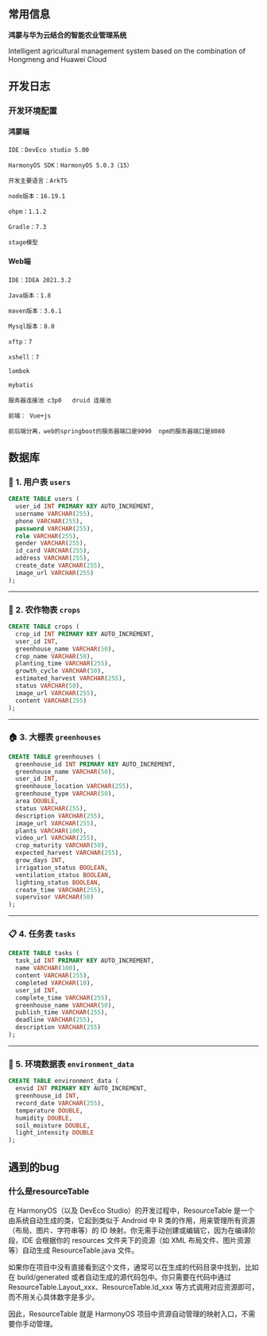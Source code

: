 ## 常用信息

**鸿蒙与华为云结合的智能农业管理系统**

Intelligent agricultural management system based on the combination of Hongmeng and Huawei Cloud

## 开发日志

### 开发环境配置

#### 鸿蒙端

```
IDE：DevEco studio 5.00

HarmonyOS SDK：HarmonyOS 5.0.3（15）

开发主要语言：ArkTS

node版本：16.19.1

ohpm：1.1.2

Gradle：7.3

stage模型
```

#### Web端

```
IDE：IDEA 2021.3.2

Java版本：1.8

maven版本：3.6.1

Mysql版本：8.0

xftp：7

xshell：7

lombok

mybatis

服务器连接池 c3p0   druid 连接池

前端： Vue+js

前后端分离，web的springboot的服务器端口是9090  npm的服务器端口是8080
```

## 数据库

### 🔧 1. 用户表 `users`

```sql
CREATE TABLE users (
  user_id INT PRIMARY KEY AUTO_INCREMENT,
  username VARCHAR(255),
  phone VARCHAR(255),
  password VARCHAR(255),
  role VARCHAR(255),
  gender VARCHAR(255),
  id_card VARCHAR(255),
  address VARCHAR(255),
  create_date VARCHAR(255),
  image_url VARCHAR(255)
);
```

------

### 🌾 2. 农作物表 `crops`

```sql
CREATE TABLE crops (
  crop_id INT PRIMARY KEY AUTO_INCREMENT,
  user_id INT,
  greenhouse_name VARCHAR(50),
  crop_name VARCHAR(50),
  planting_time VARCHAR(255),
  growth_cycle VARCHAR(50),
  estimated_harvest VARCHAR(255),
  status VARCHAR(50),
  image_url VARCHAR(255),
  content VARCHAR(255)
);
```

------

### 🏠 3. 大棚表 `greenhouses`

```sql
CREATE TABLE greenhouses (
  greenhouse_id INT PRIMARY KEY AUTO_INCREMENT,
  greenhouse_name VARCHAR(50),
  user_id INT,
  greenhouse_location VARCHAR(255),
  greenhouse_type VARCHAR(50),
  area DOUBLE,
  status VARCHAR(255),
  description VARCHAR(255),
  image_url VARCHAR(255),
  plants VARCHAR(100),
  video_url VARCHAR(255),
  crop_maturity VARCHAR(50),
  expected_harvest VARCHAR(255),
  grow_days INT,
  irrigation_status BOOLEAN,
  ventilation_status BOOLEAN,
  lighting_status BOOLEAN,
  create_time VARCHAR(255),
  supervisor VARCHAR(50)
);
```

------

### 📋 4. 任务表 `tasks`

```sql
CREATE TABLE tasks (
  task_id INT PRIMARY KEY AUTO_INCREMENT,
  name VARCHAR(100),
  content VARCHAR(255),
  completed VARCHAR(10),
  user_id INT,
  complete_time VARCHAR(255),
  greenhouse_name VARCHAR(50),
  publish_time VARCHAR(255),
  deadline VARCHAR(255),
  description VARCHAR(255)
);
```

------

### 🌱 5. 环境数据表 `environment_data`

```sql
CREATE TABLE environment_data (
  envid INT PRIMARY KEY AUTO_INCREMENT,
  greenhouse_id INT,
  record_date VARCHAR(255),
  temperature DOUBLE,
  humidity DOUBLE,
  soil_moisture DOUBLE,
  light_intensity DOUBLE
);
```







## 遇到的bug

### 什么是resourceTable

在 HarmonyOS（以及 DevEco Studio）的开发过程中，ResourceTable 是一个由系统自动生成的类，它起到类似于 Android 中 R 类的作用，用来管理所有资源（布局、图片、字符串等）的 ID 映射。你无需手动创建或编辑它，因为在编译阶段，IDE 会根据你的 resources 文件夹下的资源（如 XML 布局文件、图片资源等）自动生成 ResourceTable.java 文件。

如果你在项目中没有直接看到这个文件，通常可以在生成的代码目录中找到，比如在 build/generated 或者自动生成的源代码包中。你只需要在代码中通过 ResourceTable.Layout_xxx、ResourceTable.Id_xxx 等方式调用对应资源即可，而不用关心具体数字是多少。

因此，ResourceTable 就是 HarmonyOS 项目中资源自动管理的映射入口，不需要你手动管理。
